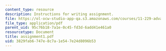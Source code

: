 ```yaml
---
content_type: resource
description: Instructions for writing assignment.
file: https://ol-ocw-studio-app-qa.s3.amazonaws.com/courses/11-229-advanced-writing-seminar-spring-2004/3829fab6747e8c7a1e547e24d8096b53_assignment1.pdf
file_type: application/pdf
parent_uid: 95c76b18-7a1e-0c45-fd3d-6add41e461a0
resourcetype: Document
title: assignment1.pdf
uid: 3829fab6-747e-8c7a-1e54-7e24d8096b53
---
```

